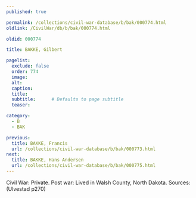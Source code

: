 ```yaml
---
published: true

permalink: /collections/civil-war-database/b/bak/000774.html
oldlink: /CivilWar/db/b/bak/000774.html

oldid: 000774

title: BAKKE, Gilbert

pagelist:
  exclude: false
  order: 774
  image: 
  alt:
  caption:
  title:
  subtitle:      # Defaults to page subtitle
  teaser:

category: 
  - B 
  - BAK

previous:
  title: BAKKE, Francis
  url: /collections/civil-war-database/b/bak/000773.html  
next:
  title: BAKKE, Hans Andersen
  url: /collections/civil-war-database/b/bak/000775.html   
---
```

Civil War: Private. Post war: Lived in Walsh County, North Dakota. Sources: (Ulvestad p270)